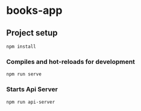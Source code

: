 # books-app

## Project setup

```
npm install
```

### Compiles and hot-reloads for development

```
npm run serve
```

### Starts Api Server

```
npm run api-server
```
